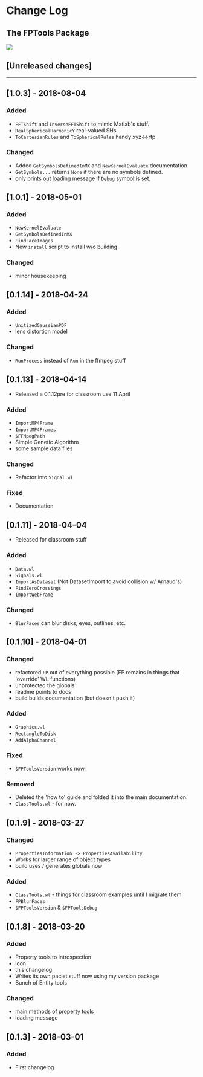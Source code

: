 # Change Log

## The FPTools Package

![](icon.png)

<!--
## Types of changes

- `Added` for new features.
- `Changed` for changes in existing functionality.
- `Deprecated` for soon-to-be removed features.
- `Removed` for now removed features.
- `Fixed` for any bug fixes.
- `Security` in case of vulnerabilities. 
-->

## [Unreleased changes]


* * *

## [1.0.3] - 2018-08-04
### Added
- `FFTShift` and `InverseFFTShift` to mimic Matlab's stuff.
- `RealSphericalHarmonicY` real-valued SHs
- `ToCartesianRules` and `ToSphericalRules` handy xyz<->rtp 

### Changed
- Added `GetSymbolsDefinedInMX` and `NewKernelEvaluate` documentation.
- `GetSymbols...` returns `None` if there are no symbols defined.
- only prints out loading message if `Debug` symbol is set. 

## [1.0.1] - 2018-05-01
### Added
- `NewKernelEvaluate`
- `GetSymbolsDefinedInMX`
- `FindFaceImages`
- New `install` script to install w/o building

### Changed
- minor housekeeping


## [0.1.14] - 2018-04-24

### Added
- `UnitizedGaussianPDF`
- lens distortion model

### Changed
- `RunProcess` instead of `Run` in the ffmpeg stuff

## [0.1.13] - 2018-04-14

- Released a 0.1.12pre for classroom use 11 April

### Added
- `ImportMP4Frame`
- `ImportMP4Frames`
- `$FFMpegPath`
- Simple Genetic Algorithm
- some sample data files

### Changed
- Refactor into `Signal.wl`

### Fixed
- Documentation

## [0.1.11] - 2018-04-04
- Released for classroom stuff

### Added
- `Data.wl`
- `Signals.wl`
- `ImportAsDataset` (Not DatasetImport to avoid collision w/ Arnaud's)
- `FindZeroCrossings`
- `ImportWebFrame`

### Changed
- `BlurFaces` can blur disks, eyes, outlines, etc. 

## [0.1.10] - 2018-04-01

### Changed
- refactored `FP` out of everything possible (FP remains in things that 'override' WL functions)
- unprotected the globals
- readme points to docs
- build builds documentation (but doesn't push it)

### Added
- `Graphics.wl`
- `RectangleToDisk`
- `AddAlphaChannel`

### Fixed
- `$FPToolsVersion` works now.

### Removed
- Deleted the 'how to' guide and folded it into the main documentation.
- `ClassTools.wl` - for now.

## [0.1.9] - 2018-03-27
### Changed
- `PropertiesInformation -> PropertiesAvailability`
- Works for larger range of object types
- build uses / generates globals now

### Added
- `ClassTools.wl` - things for classroom examples until I migrate them
- `FPBlurFaces`
- `$FPToolsVersion` & `$FPToolsDebug`

## [0.1.8] - 2018-03-20

### Added
- Property tools to Introspection
- icon
- this changelog
- Writes its own paclet stuff now using my version package
- Bunch of Entity tools

### Changed
- main methods of property tools
- loading message

## [0.1.3] - 2018-03-01

### Added
- First changelog
